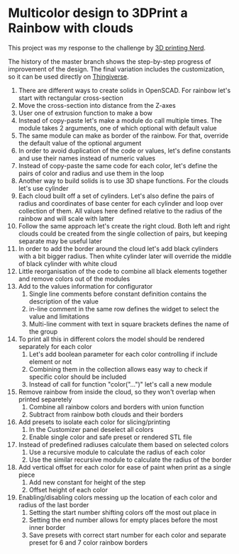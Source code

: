 # Multicolor design to 3DPrint a Rainbow with clouds

This project was my response to the challenge by [3D printing Nerd](https://www.youtube.com/watch?v=quFqjUUYN6E).

The history of the master branch shows the step-by-step progress of improvement of the design.
The final variation includes the customization, so it can be used directly on [Thingiverse](https://www.thingiverse.com/thing:3100539).

1. There are different ways to create solids in OpenSCAD. For rainbow let's start with rectangular
cross-section
2. Move the cross-section into distance from the Z-axes
3. User one of extrusion function to make a bow
4. Instead of copy-paste let's make a module do call multiple times. The module takes 2 arguments,
   one of which optional with default value
5. The same module can make as border of the rainbow. For that,
   override the default value of the optional argument
6. In order to avoid duplication of the code or values, let's define constants
and use their names instead of numeric values
7. Instead of copy-paste the same code for each color,
   let's define the pairs of color and radius and use them in the loop
8. Another way to build solids is to use 3D shape functions. For the clouds let's use cylinder
9. Each cloud built off a set of cylinders. Let's also define the pairs of radius and coordinates
of base center for each cylinder and loop over collection of them. All values here defined
   relative to the radius of the rainbow and will scale with latter
10. Follow the same approach let's create the right cloud. Both left and right clouds
    could be created from the single collection of pairs, but keeping separate may be useful later
11. In order to add the border around the cloud let's add black cylinders with a bit bigger radius.
    Then white cylinder later will override the middle of black cylinder with white cloud
12. Little reorganisation of the code to combine all black elements together and remove
    colors out of the modules
13. Add to the values information for configurator
    1. Single line comments before constant definition contains the description of the value
    2. in-line comment in the same row defines the widget to select the value and limitations
    3. Multi-line comment with text in square brackets defines the name of the group
14. To print all this in different colors the model should be rendered separately for each color
    1. Let's add boolean parameter for each color controlling if include element or not
    2. Combining them in the collection allows easy way to check if specific color should be included
    3. Instead of call for function "color("...")" let's call a new module
15. Remove rainbow from inside the cloud, so they won't overlap when printed separetely
    1. Combine all rainbow colors and borders with union function
    2. Subtract from rainbow both clouds and their borders
16. Add presets to isolate each color for slicing/printing
    1. In the Customizer panel deselect all colors
    2. Enable single color and safe preset or rendered STL file
17. Instead of predefined radiuses calculate them based on selected colors
    1. Use a recursive module to calculate the radius of each color
    2. Use the similar recursive module to calculate the radius of the border
18. Add vertical offset for each color for ease of paint when print as a single piece
    1. Add new constant for height of the step
    2. Offset height of each color
19. Enabling/disabling colors messing up the location of each color and radius of the last border
    1. Setting the start number shifting colors off the most out place in
    2. Setting the end number allows for empty places before the most inner border
    3. Save presets with correct start number for each color and separate preset for 6 and 7 color
    rainbow borders
